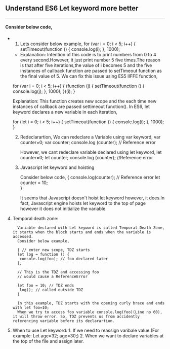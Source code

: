 Understand ES6 Let keyword more better
-----------------------------------
-----------------------------------
#### Consider below code,
 
   * 1. Lets consider below example,
    for (var i = 0; i < 5; i++) {
        setTimeout(function () {
        console.log(i);
      }, 1000);
      
     *  Explanation: Intention of this code is to print numbers from 0 to 4 every second.However, it just print number 5 five times.The reason is that after five iterations,the 
        value of i becomes 5 and the five instances of callback function are passed to setTimeout function as the final value of 5.
        We can fix this issue using ES5 IIFFE function,
       
       for (var i = 0; i < 5; i++) {
       (function (j) {
        setTimeout(function () {
            console.log(j);
        }, 1000);
       })(i);
       }
       
       Explanation: This function creates new scope and the each time new instances of callback are passed settimeout function().
       In ES6, let keyword declares a new variable in each iteration,
       
       for (let i = 0; i < 5; i++) {
       setTimeout(function () {
          console.log(i);
         }, 1000);
       }
       
       2. Redeclarartion,
           We can redeclare a Variable using var keyword,
            var counter=0;
            var counter;
            console.log (counter);  // Reference error
            
           However, we cant redeclare variable declared using let keyword,
            let counter=0;
            let counter;
            console.log (counter);  //Reference error 
            
        3. Javascript let keyword and hoisting
        
            Consider below code,
            {
              console.log(counter); // Reference error
              let counter = 10;    
            }
            
            It seems that Javascript doesn't hoist let keyword however, it does.In fact, Javascript engine hoists let keyword to the top of page however it does not initialize the
            variable.
            
   4. Temporal death zone:    
            
            Variable declared with Let keyword is called Temporal Death Zone, it starts when the block starts and ends when the variable is accessed.
            Consider below example,
            
            { // enter new scope, TDZ starts
            let log = function () {
             console.log(foo); // foo declared later
            };

            // This is the TDZ and accessing foo 
            // would cause a ReferenceError

            let foo = 10; // TDZ ends
             log(); // called outside TDZ
            }
            
            In this example, TDZ starts with the opening curly brace and ends with let foo=10;
            When we try to access foo variable console.log(foo)(Line no 60), it will throw error. So, TDZ prevents us from accidently referencing variable before its declarartion.
            
   5. When to use Let keyword:
          1. If we need to reassign varibale value.(For example: Let age=32; age=30;)
          2. When we want to declare variables at the top of the file and assign later.

                 
      
